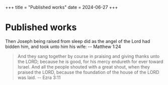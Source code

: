 +++
title = "Published works"
date = 2024-06-27
+++

# Published works


Then Joseph being raised from sleep did as the angel of the Lord had
bidden him, and took unto him his wife:
		 -- Matthew 1:24

> And they sang together by course in praising and giving thanks unto the
> LORD; because he is good, for his mercy endureth for ever toward Israel.
> And all the people shouted with a great shout, when they praised the LORD,
> because the foundation of the house of the LORD was laid.
> -- Ezra 3:11

